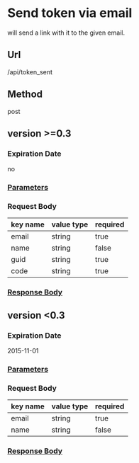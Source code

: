 # Send token via email

will send a link with it to the given email.

## Url

/api/token_sent

## Method

post

## version >=0.3

### Expiration Date

no

### [Parameters](./Parameters.html)

### Request Body

key name | value type | required
--- | --- | ---
email | string | true
name | string | false
guid | string | true
code | string | true

### [Response Body](./Response.html)

## version <0.3

### Expiration Date

2015-11-01

### [Parameters](./Parameters.html)

### Request Body

key name | value type | required
--- | --- | ---
email | string | true
name | string | false

### [Response Body](./Response.html)

